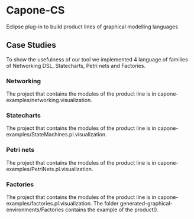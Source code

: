 # Capone-CS
Eclipse plug-in to build product lines of graphical modelling languages

## Case Studies

To show the usefulness of our tool we implemented 4 language of families of Networking DSL, Statecharts, Petri nets and Factories.

### Networking

The project that contains the modules of the product line is in capone-examples/networking.visualization. 

### Statecharts

The project that contains the modules of the product line is in capone-examples/StateMachines.pl.visualization. 

### Petri nets

The project that contains the modules of the product line is in capone-examples/PetriNets.pl.visualization. 

### Factories

The project that contains the modules of the product line is in capone-examples/factories.pl.visualization. The folder generated-graphical-environments/Factories contains the example of the product0.

